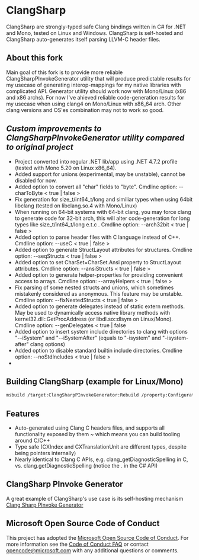 # ClangSharp

ClangSharp are strongly-typed safe Clang bindings written in C# for .NET and Mono, tested on Linux and Windows. ClangSharp is self-hosted and ClangSharp auto-generates itself parsing LLVM-C header files.

## About this fork

Main goal of this fork is to provide more reliable ClangSharpPInvokeGenerator utility
that will produce predictable results for my usecase of generating interop-mappings for my native libraries with complicated API.
Generator utility should work now with Mono/Linux (x86 and x86 archs).
For now I've ahieved reliable code-generation results for my usecase when using clang4 on Mono/Linux with x86_64 arch.
Other clang versions and OS'es combination may not to work so good.

## _Custom improvements to ClangSharpPInvokeGenerator utility compared to original project_

 * Project converted into regular .NET lib/app using .NET 4.7.2 profile (tested with Mono 5.20 on Linux x86_64).
 * Added support for unions (experimental, may be unstable), cannot be disabled for now.
 * Added option to convert all "char" fields to "byte". Cmdline option: --charToByte < true | false >
 * Fix generation for size_t/int64_t/long and similiar types when using 64bit libclang (tested on libclang.so.4 with Mono/Linux)
 * When running on 64-bit systems with 64-bit clang, you may force clang to generate code for 32-bit arch, this will alter code-generation for long types like size_t/int64_t/long e.t.c . Cmdline option: --arch32bit < true | false >
 * Added option to parse header files with C language instead of C++. Cmdline option: --useC < true | false >
 * Added option to generate StructLayout attributes for structures. Cmdline option: --seqStructs < true | false >
 * Added option to set CharSet=CharSet.Ansi property to StructLayout attributes. Cmdline option: --ansiStructs < true | false >
 * Added option to generate helper-properties for providing convenient access to arrays. Cmdline option: --arrayHelpers < true | false >
 * Fix parsing of some nested structs and unions, which sometimes mistakenly considered as anonymous. This feature may be unstable. Cmdline option: --fixNestedStructs < true | false >
 * Added option to generate delegates instead of static extern methods. May be used to dynamically access native library methods with kernel32.dll::GetProcAddress (or libdl.so::dlsym on Linux/Mono). Cmdline option: --genDelegates < true | false
 * Added option to insert system include directories to clang with options "--iSystem" and "--iSystemAfter" (equals to "-isystem" and "-isystem-after" clang options)
 * Added option to disable standard builtin include directories. Cmdline option: --noStdIncludes < true | false >
 *
## Building ClangSharp (example for Linux/Mono)

```bash
msbuild /target:ClangSharpPInvokeGenerator:Rebuild /property:Configuration=Debug_Linux,Platform="x64" ClangSharp.sln
```

## Features

 * Auto-generated using Clang C headers files, and supports all functionality exposed by them ~ which means you can build tooling around C/C++
 * Type safe (CXIndex and CXTranslationUnit are different types, despite being pointers internally)
 * Nearly identical to Clang C APIs, e.g. clang_getDiagnosticSpelling in C, vs. clang.getDiagnosticSpelling (notice the . in the C# API)

## ClangSharp PInvoke Generator

A great example of ClangSharp's use case is its self-hosting mechanism [Clang Sharp PInvoke Generator](https://github.com/mjsabby/ClangSharp/tree/master/ClangSharpPInvokeGenerator)

## Microsoft Open Source Code of Conduct

This project has adopted the [Microsoft Open Source Code of Conduct](https://opensource.microsoft.com/codeofconduct/). For more information see the [Code of Conduct FAQ](https://opensource.microsoft.com/codeofconduct/faq/) or contact [opencode@microsoft.com](mailto:opencode@microsoft.com) with any additional questions or comments.
